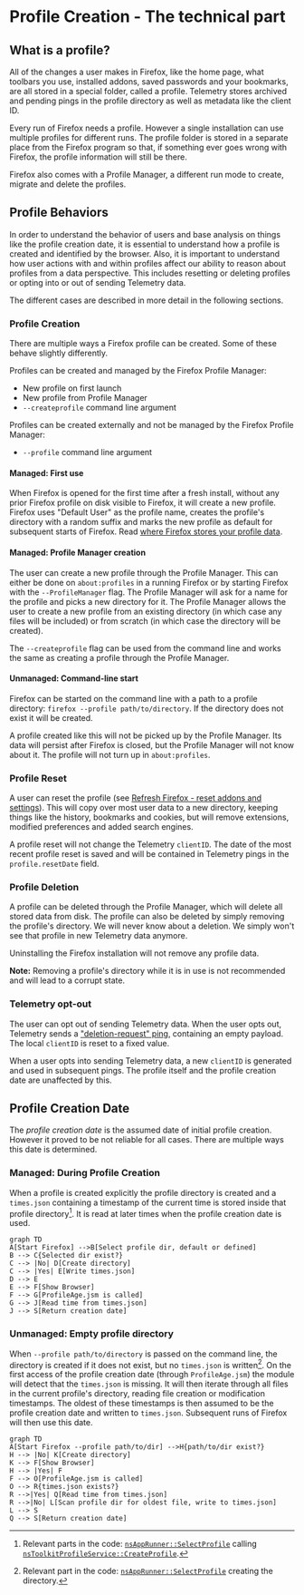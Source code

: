 # Profile Creation - The technical part

<!-- toc -->

## What is a profile?

All of the changes a user makes in Firefox, like the home page, what toolbars you use, installed addons, saved passwords and your bookmarks, are all stored in a special folder, called a profile.
Telemetry stores archived and pending pings in the profile directory as well as metadata like the client ID.

Every run of Firefox needs a profile. However a single installation can use multiple profiles for different runs.
The profile folder is stored in a separate place from the Firefox program so that, if something ever goes wrong with Firefox, the profile information will still be there.

Firefox also comes with a Profile Manager, a different run mode to create, migrate and delete the profiles.

## Profile Behaviors

In order to understand the behavior of users and base analysis on things like the profile creation date,
it is essential to understand how a profile is created and identified by the browser.
Also, it is important to understand how user actions with and within profiles affect our ability to reason about profiles from a data perspective.
This includes resetting or deleting profiles or opting into or out of sending Telemetry data.

The different cases are described in more detail in the following sections.

### Profile Creation

There are multiple ways a Firefox profile can be created.
Some of these behave slightly differently.

Profiles can be created and managed by the Firefox Profile Manager:

- New profile on first launch
- New profile from Profile Manager
- `--createprofile` command line argument

Profiles can be created externally and not be managed by the Firefox Profile Manager:

- `--profile` command line argument

#### Managed: First use

When Firefox is opened for the first time after a fresh install, without any prior Firefox profile on disk visible to Firefox, it will create a new profile.
Firefox uses "Default User" as the profile name, creates the profile's directory with a random suffix and marks the new profile as default for subsequent starts of Firefox.
Read [where Firefox stores your profile data](https://support.mozilla.org/en-US/kb/profiles-where-firefox-stores-user-data).

#### Managed: Profile Manager creation

The user can create a new profile through the Profile Manager.
This can either be done on `about:profiles` in a running Firefox or by starting Firefox with the `--ProfileManager` flag.
The Profile Manager will ask for a name for the profile and picks a new directory for it.
The Profile Manager allows the user to create a new profile from an existing directory (in which case any files will be included) or from scratch (in which case the directory will be created).

The `--createprofile` flag can be used from the command line and works the same as creating a profile through the Profile Manager.

#### Unmanaged: Command-line start

Firefox can be started on the command line with a path to a profile directory: `firefox --profile path/to/directory`.
If the directory does not exist it will be created.

A profile created like this will not be picked up by the Profile Manager.
Its data will persist after Firefox is closed, but the Profile Manager will not know about it.
The profile will not turn up in `about:profiles`.

### Profile Reset

A user can reset the profile (see [Refresh Firefox - reset addons and settings](https://support.mozilla.org/en-US/kb/refresh-firefox-reset-add-ons-and-settings)).
This will copy over most user data to a new directory, keeping things like the history, bookmarks and cookies, but will remove extensions, modified preferences and added search engines.

A profile reset will not change the Telemetry `clientID`.
The date of the most recent profile reset is saved and will be contained in Telemetry pings in the `profile.resetDate` field.

### Profile Deletion

A profile can be deleted through the Profile Manager, which will delete all stored data from disk.
The profile can also be deleted by simply removing the profile's directory.
We will never know about a deletion. We simply won't see that profile in new Telemetry data anymore.

Uninstalling the Firefox installation will not remove any profile data.

**Note:** Removing a profile's directory while it is in use is not recommended and will lead to a corrupt state.

### Telemetry opt-out

The user can opt out of sending Telemetry data.
When the user opts out, Telemetry sends a ["deletion-request" ping](https://firefox-source-docs.mozilla.org/toolkit/components/telemetry/data/deletion-request-ping.html), containing an empty payload.
The local `clientID` is reset to a fixed value.

When a user opts into sending Telemetry data, a new `clientID` is generated and used in subsequent pings.
The profile itself and the profile creation date are unaffected by this.

## Profile Creation Date

The _profile creation date_ is the assumed date of initial profile creation.
However it proved to be not reliable for all cases.
There are multiple ways this date is determined.

### Managed: During Profile Creation

When a profile is created explicitly the profile directory is created and a `times.json` containing a timestamp of the current time is stored inside that profile directory[^1].
It is read at later times when the profile creation date is used.

```mermaid
graph TD
A[Start Firefox] -->B[Select profile dir, default or defined]
B --> C{Selected dir exist?}
C --> |No| D[Create directory]
C --> |Yes| E[Write times.json]
D --> E
E --> F[Show Browser]
F --> G[ProfileAge.jsm is called]
G --> J[Read time from times.json]
J --> S[Return creation date]
```

[^1]: Relevant parts in the code: [`nsAppRunner::SelectProfile`](https://searchfox.org/mozilla-central/rev/292d295d6b084b43b70de26a42e68513bb7b36a3/toolkit/xre/nsAppRunner.cpp#2394-2395,2397-2398,2527-2533) calling [`nsToolkitProfileService::CreateProfile`](https://searchfox.org/mozilla-central/rev/196560b95f191b48ff7cba7c2ba9237bba6b5b6a/toolkit/profile/nsToolkitProfileService.cpp#789-793).

### Unmanaged: Empty profile directory

When `--profile path/to/directory` is passed on the command line, the directory is created if it does not exist, but no `times.json` is written[^2].
On the first access of the profile creation date (through `ProfileAge.jsm`) the module will detect that the `times.json` is missing.
It will then iterate through all files in the current profile's directory, reading file creation or modification timestamps.
The oldest of these timestamps is then assumed to be the profile creation date and written to `times.json`.
Subsequent runs of Firefox will then use this date.

```mermaid
graph TD
A[Start Firefox --profile path/to/dir] -->H{path/to/dir exist?}
H --> |No| K[Create directory]
K --> F[Show Browser]
H --> |Yes| F
F --> O[ProfileAge.jsm is called]
O --> R{times.json exists?}
R -->|Yes| Q[Read time from times.json]
R -->|No| L[Scan profile dir for oldest file, write to times.json]
L --> S
Q --> S[Return creation date]
```

[^2]: Relevant part in the code: [`nsAppRunner::SelectProfile`](https://searchfox.org/mozilla-central/rev/292d295d6b084b43b70de26a42e68513bb7b36a3/toolkit/xre/nsAppRunner.cpp#2357-2363) creating the directory.
